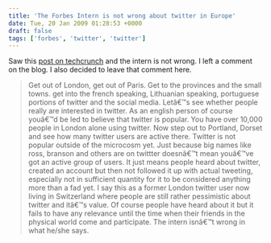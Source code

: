 ```yaml
---
title: 'The Forbes Intern is not wrong about twitter in Europe'
date: Tue, 20 Jan 2009 01:28:53 +0000
draft: false
tags: ['forbes', 'twitter', 'twitter']
---
```


Saw this [post on techcrunch](http://uk.techcrunch.com/2009/01/20/twitter-unloved-in-europe/) and the intern is not wrong. I left a comment on the blog. I also decided to leave that comment here.

> Get out of London, get out of Paris. Get to the provinces and the small towns. get into the french speaking, Lithuanian speaking, portuguese portions of twitter and the social media. Letâ€™s see whether people really are interested in twitter. As an english person of course youâ€™d be led to believe that twitter is popular. You have over 10,000 people in London alone using twitter. Now step out to Portland, Dorset and see how many twitter users are active there. Twitter is not popular outside of the microcosm yet. Just because big names like ross, branson and others are on twittter doesnâ€™t mean youâ€™ve got an active group of users. It just means people heard about twitter, created an account but then not followed it up with actual tweeting, especially not in sufficient quantity for it to be considered anything more than a fad yet. I say this as a former London twitter user now living in Switzerland where people are still rather pessimistic about twitter and itâ€™s value. Of course people have heard about it but it fails to have any relevance until the time when their friends in the physical world come and participate. The intern isnâ€™t wrong in what he/she says.